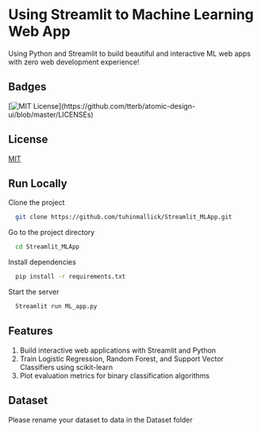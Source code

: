 
# Using Streamlit to Machine Learning Web App

Using Python and Streamlit to build beautiful and interactive ML web apps with zero web development experience!



## Badges


[![MIT License](https://img.shields.io/apm/l/atomic-design-ui.svg?)](https://github.com/tterb/atomic-design-ui/blob/master/LICENSEs)

## License

[MIT](https://choosealicense.com/licenses/mit/)

  
## Run Locally

Clone the project

```bash
  git clone https://github.com/tuhinmallick/Streamlit_MLApp.git
```

Go to the project directory

```bash
  cd Streamlit_MLApp
```

Install dependencies

```bash
  pip install -r requirements.txt
```

Start the server

```bash
  Streamlit run ML_app.py
```

  
## Features

1. Build interactive web applications with Streamlit and Python
2. Train Logistic Regression, Random Forest, and Support Vector Classifiers using scikit-learn
3. Plot evaluation metrics for binary classification algorithms

  
## Dataset

Please rename your dataset to data in the Dataset folder
  
